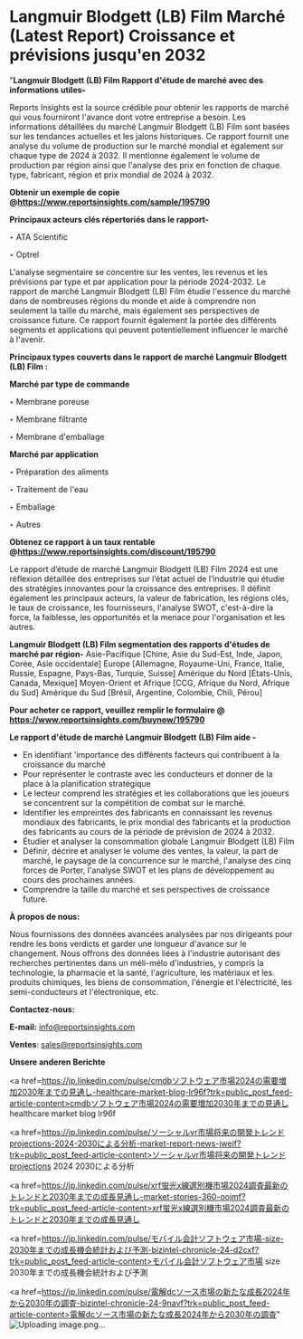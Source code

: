 # Langmuir Blodgett (LB) Film Marché (Latest Report) Croissance et prévisions jusqu'en 2032

"<strong>Langmuir Blodgett (LB) Film Rapport d'étude de marché avec des informations utiles-</strong>

Reports Insights est la source crédible pour obtenir les rapports de marché qui vous fourniront l'avance dont votre entreprise a besoin. Les informations détaillées du marché Langmuir Blodgett (LB) Film sont basées sur les tendances actuelles et les jalons historiques. Ce rapport fournit une analyse du volume de production sur le marché mondial et également sur chaque type de 2024 à 2032. Il mentionne également le volume de production par région ainsi que l'analyse des prix en fonction de chaque type, fabricant, région et prix mondial de 2024 à 2032.

<strong><b>Obtenir un exemple de copie @</b></strong><a href=https://www.reportsinsights.com/sample/195790><strong><b>https://www.reportsinsights.com/sample/195790</b></strong></a>

<b>Principaux acteurs clés répertoriés dans le rapport-</b>

<b> </b>‣ ATA Scientific

‣ Optrel

L'analyse segmentaire se concentre sur les ventes, les revenus et les prévisions par type et par application pour la période 2024-2032. Le rapport de marché Langmuir Blodgett (LB) Film étudie l'essence du marché dans de nombreuses régions du monde et aide à comprendre non seulement la taille du marché, mais également ses perspectives de croissance future. Ce rapport fournit également la portée des différents segments et applications qui peuvent potentiellement influencer le marché à l'avenir.

<strong>Principaux types couverts dans le rapport de marché Langmuir Blodgett (LB) Film :</strong>

<strong>Marché par type de commande</strong>

‣ Membrane poreuse

‣ Membrane filtrante

‣ Membrane d'emballage

<strong>Marché par application</strong>

‣ Préparation des aliments

‣ Traitement de l'eau

‣ Emballage

‣ Autres

<strong><b>Obtenez ce rapport à un taux rentable @</b></strong><a href=https://www.reportsinsights.com/discount/195790><strong><b>https://www.reportsinsights.com/discount/195790</b></strong></a>

Le rapport d’étude de marché Langmuir Blodgett (LB) Film 2024 est une réflexion détaillée des entreprises sur l’état actuel de l’industrie qui étudie des stratégies innovantes pour la croissance des entreprises. Il définit également les principaux acteurs, la valeur de fabrication, les régions clés, le taux de croissance, les fournisseurs, l'analyse SWOT, c'est-à-dire la force, la faiblesse, les opportunités et la menace pour l'organisation et les autres.

<strong>Langmuir Blodgett (LB) Film segmentation des rapports d'études de marché par région-</strong>
Asie-Pacifique [Chine, Asie du Sud-Est, Inde, Japon, Corée, Asie occidentale]
Europe [Allemagne, Royaume-Uni, France, Italie, Russie, Espagne, Pays-Bas, Turquie, Suisse]
Amérique du Nord [États-Unis, Canada, Mexique]
Moyen-Orient et Afrique [CCG, Afrique du Nord, Afrique du Sud]
Amérique du Sud [Brésil, Argentine, Colombie, Chili, Pérou]

<strong>Pour acheter ce rapport, veuillez remplir le formulaire @   <a href=https://www.reportsinsights.com/buynow/195790>https://www.reportsinsights.com/buynow/195790</a></strong>

<strong>Le rapport d'étude de marché Langmuir Blodgett (LB) Film aide -</strong>
<ul>
  <li>En identifiant 'importance des différents facteurs qui contribuent à la croissance du marché</li>
  <li>Pour représenter le contraste avec les conducteurs et donner de la place à la planification stratégique</li>
  <li>Le lecteur comprend les stratégies et les collaborations que les joueurs se concentrent sur la compétition de combat sur le marché.</li>
  <li>Identifier les empreintes des fabricants en connaissant les revenus mondiaux des fabricants, le prix mondial des fabricants et la production des fabricants au cours de la période de prévision de 2024 à 2032.</li>
  <li>Étudier et analyser la consommation globale Langmuir Blodgett (LB) Film</li>
  <li>Définir, décrire et analyser le volume des ventes, la valeur, la part de marché, le paysage de la concurrence sur le marché, l'analyse des cinq forces de Porter, l'analyse SWOT et les plans de développement au cours des prochaines années.</li>
  <li>Comprendre la taille du marché et ses perspectives de croissance future.</li>
</ul>
<strong>À propos de nous:</strong>

Nous fournissons des données avancées analysées par nos dirigeants pour rendre les bons verdicts et garder une longueur d'avance sur le changement. Nous offrons des données liées à l'industrie autorisant des recherches pertinentes dans un méli-mélo d'industries, y compris la technologie, la pharmacie et la santé, l'agriculture, les matériaux et les produits chimiques, les biens de consommation, l'énergie et l'électricité, les semi-conducteurs et l'électronique, etc.

<strong>Contactez-nous:</strong>

<strong>E-mail:</strong> <a href=mailto:info@reportsinsights.com>info@reportsinsights.com</a>

<strong>Ventes</strong>: <a href=mailto:sales@reportsinsights.com>sales@reportsinsights.com</a>

<strong>Unsere anderen Berichte</strong>

<a href=https://jp.linkedin.com/pulse/cmdbソフトウェア市場2024の需要増加2030年までの見通し-healthcare-market-blog-lr96f?trk=public_post_feed-article-content>cmdbソフトウェア市場2024の需要増加2030年までの見通し healthcare market blog lr96f</a>

<a href=https://jp.linkedin.com/pulse/ソーシャルvr市場将来の開発トレンドprojections-2024-2030による分析-market-report-news-jweif?trk=public_post_feed-article-content>ソーシャルvr市場将来の開発トレンドprojections 2024 2030による分析</a>

<a href=https://jp.linkedin.com/pulse/xrf蛍光x線選別機市場2024調査最新のトレンドと2030年までの成長見通し-market-stories-360-oojmf?trk=public_post_feed-article-content>xrf蛍光x線選別機市場2024調査最新のトレンドと2030年までの成長見通し</a>

<a href=https://jp.linkedin.com/pulse/モバイル会計ソフトウェア市場-size-2030年までの成長機会統計および予測-bizintel-chronicle-24-d2cxf?trk=public_post_feed-article-content>モバイル会計ソフトウェア市場 size 2030年までの成長機会統計および予測</a>

<a href=https://jp.linkedin.com/pulse/電解dcソース市場の新たな成長2024年から2030年の調査-bizintel-chronicle-24-9navf?trk=public_post_feed-article-content>電解dcソース市場の新たな成長2024年から2030年の調査</a>"
![Uploading image.png…]()
